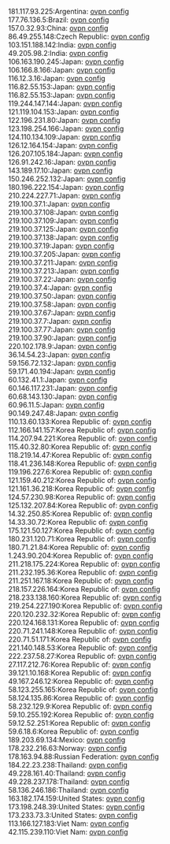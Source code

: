 181.117.93.225:Argentina: [ovpn config](vpn/181_117_93_225.ovpn)  
177.76.136.5:Brazil: [ovpn config](vpn/177_76_136_5.ovpn)  
157.0.32.93:China: [ovpn config](vpn/157_0_32_93.ovpn)  
86.49.255.148:Czech Republic: [ovpn config](vpn/86_49_255_148.ovpn)  
103.151.188.142:India: [ovpn config](vpn/103_151_188_142.ovpn)  
49.205.98.2:India: [ovpn config](vpn/49_205_98_2.ovpn)  
106.163.190.245:Japan: [ovpn config](vpn/106_163_190_245.ovpn)  
106.166.8.166:Japan: [ovpn config](vpn/106_166_8_166.ovpn)  
116.12.3.16:Japan: [ovpn config](vpn/116_12_3_16.ovpn)  
116.82.55.153:Japan: [ovpn config](vpn/116_82_55_153.ovpn)  
116.82.55.153:Japan: [ovpn config](vpn/116_82_55_153.ovpn)  
119.244.147.144:Japan: [ovpn config](vpn/119_244_147_144.ovpn)  
121.119.104.153:Japan: [ovpn config](vpn/121_119_104_153.ovpn)  
122.196.231.80:Japan: [ovpn config](vpn/122_196_231_80.ovpn)  
123.198.254.166:Japan: [ovpn config](vpn/123_198_254_166.ovpn)  
124.110.134.109:Japan: [ovpn config](vpn/124_110_134_109.ovpn)  
126.12.164.154:Japan: [ovpn config](vpn/126_12_164_154.ovpn)  
126.207.105.184:Japan: [ovpn config](vpn/126_207_105_184.ovpn)  
126.91.242.16:Japan: [ovpn config](vpn/126_91_242_16.ovpn)  
143.189.17.10:Japan: [ovpn config](vpn/143_189_17_10.ovpn)  
150.246.252.132:Japan: [ovpn config](vpn/150_246_252_132.ovpn)  
180.196.222.154:Japan: [ovpn config](vpn/180_196_222_154.ovpn)  
210.224.227.71:Japan: [ovpn config](vpn/210_224_227_71.ovpn)  
219.100.37.1:Japan: [ovpn config](vpn/219_100_37_1.ovpn)  
219.100.37.108:Japan: [ovpn config](vpn/219_100_37_108.ovpn)  
219.100.37.109:Japan: [ovpn config](vpn/219_100_37_109.ovpn)  
219.100.37.125:Japan: [ovpn config](vpn/219_100_37_125.ovpn)  
219.100.37.138:Japan: [ovpn config](vpn/219_100_37_138.ovpn)  
219.100.37.19:Japan: [ovpn config](vpn/219_100_37_19.ovpn)  
219.100.37.205:Japan: [ovpn config](vpn/219_100_37_205.ovpn)  
219.100.37.211:Japan: [ovpn config](vpn/219_100_37_211.ovpn)  
219.100.37.213:Japan: [ovpn config](vpn/219_100_37_213.ovpn)  
219.100.37.22:Japan: [ovpn config](vpn/219_100_37_22.ovpn)  
219.100.37.4:Japan: [ovpn config](vpn/219_100_37_4.ovpn)  
219.100.37.50:Japan: [ovpn config](vpn/219_100_37_50.ovpn)  
219.100.37.58:Japan: [ovpn config](vpn/219_100_37_58.ovpn)  
219.100.37.67:Japan: [ovpn config](vpn/219_100_37_67.ovpn)  
219.100.37.7:Japan: [ovpn config](vpn/219_100_37_7.ovpn)  
219.100.37.77:Japan: [ovpn config](vpn/219_100_37_77.ovpn)  
219.100.37.90:Japan: [ovpn config](vpn/219_100_37_90.ovpn)  
220.102.178.9:Japan: [ovpn config](vpn/220_102_178_9.ovpn)  
36.14.54.23:Japan: [ovpn config](vpn/36_14_54_23.ovpn)  
59.156.72.132:Japan: [ovpn config](vpn/59_156_72_132.ovpn)  
59.171.40.194:Japan: [ovpn config](vpn/59_171_40_194.ovpn)  
60.132.41.1:Japan: [ovpn config](vpn/60_132_41_1.ovpn)  
60.146.117.231:Japan: [ovpn config](vpn/60_146_117_231.ovpn)  
60.68.143.130:Japan: [ovpn config](vpn/60_68_143_130.ovpn)  
60.96.11.5:Japan: [ovpn config](vpn/60_96_11_5.ovpn)  
90.149.247.48:Japan: [ovpn config](vpn/90_149_247_48.ovpn)  
110.13.60.133:Korea Republic of: [ovpn config](vpn/110_13_60_133.ovpn)  
112.166.141.157:Korea Republic of: [ovpn config](vpn/112_166_141_157.ovpn)  
114.207.94.221:Korea Republic of: [ovpn config](vpn/114_207_94_221.ovpn)  
115.40.32.80:Korea Republic of: [ovpn config](vpn/115_40_32_80.ovpn)  
118.219.14.47:Korea Republic of: [ovpn config](vpn/118_219_14_47.ovpn)  
118.41.236.148:Korea Republic of: [ovpn config](vpn/118_41_236_148.ovpn)  
119.196.227.6:Korea Republic of: [ovpn config](vpn/119_196_227_6.ovpn)  
121.159.40.212:Korea Republic of: [ovpn config](vpn/121_159_40_212.ovpn)  
121.161.36.218:Korea Republic of: [ovpn config](vpn/121_161_36_218.ovpn)  
124.57.230.98:Korea Republic of: [ovpn config](vpn/124_57_230_98.ovpn)  
125.132.207.84:Korea Republic of: [ovpn config](vpn/125_132_207_84.ovpn)  
14.32.250.85:Korea Republic of: [ovpn config](vpn/14_32_250_85.ovpn)  
14.33.30.72:Korea Republic of: [ovpn config](vpn/14_33_30_72.ovpn)  
175.121.50.127:Korea Republic of: [ovpn config](vpn/175_121_50_127.ovpn)  
180.231.120.71:Korea Republic of: [ovpn config](vpn/180_231_120_71.ovpn)  
180.71.21.84:Korea Republic of: [ovpn config](vpn/180_71_21_84.ovpn)  
1.243.90.204:Korea Republic of: [ovpn config](vpn/1_243_90_204.ovpn)  
211.218.175.224:Korea Republic of: [ovpn config](vpn/211_218_175_224.ovpn)  
211.232.195.36:Korea Republic of: [ovpn config](vpn/211_232_195_36.ovpn)  
211.251.167.18:Korea Republic of: [ovpn config](vpn/211_251_167_18.ovpn)  
218.157.226.164:Korea Republic of: [ovpn config](vpn/218_157_226_164.ovpn)  
218.233.138.160:Korea Republic of: [ovpn config](vpn/218_233_138_160.ovpn)  
219.254.227.190:Korea Republic of: [ovpn config](vpn/219_254_227_190.ovpn)  
220.120.232.32:Korea Republic of: [ovpn config](vpn/220_120_232_32.ovpn)  
220.124.168.131:Korea Republic of: [ovpn config](vpn/220_124_168_131.ovpn)  
220.71.241.148:Korea Republic of: [ovpn config](vpn/220_71_241_148.ovpn)  
220.71.51.171:Korea Republic of: [ovpn config](vpn/220_71_51_171.ovpn)  
221.140.148.53:Korea Republic of: [ovpn config](vpn/221_140_148_53.ovpn)  
222.237.58.27:Korea Republic of: [ovpn config](vpn/222_237_58_27.ovpn)  
27.117.212.76:Korea Republic of: [ovpn config](vpn/27_117_212_76.ovpn)  
39.121.10.168:Korea Republic of: [ovpn config](vpn/39_121_10_168.ovpn)  
49.167.246.12:Korea Republic of: [ovpn config](vpn/49_167_246_12.ovpn)  
58.123.255.165:Korea Republic of: [ovpn config](vpn/58_123_255_165.ovpn)  
58.124.135.86:Korea Republic of: [ovpn config](vpn/58_124_135_86.ovpn)  
58.232.129.9:Korea Republic of: [ovpn config](vpn/58_232_129_9.ovpn)  
59.10.255.192:Korea Republic of: [ovpn config](vpn/59_10_255_192.ovpn)  
59.12.52.251:Korea Republic of: [ovpn config](vpn/59_12_52_251.ovpn)  
59.6.18.6:Korea Republic of: [ovpn config](vpn/59_6_18_6.ovpn)  
189.203.69.134:Mexico: [ovpn config](vpn/189_203_69_134.ovpn)  
178.232.216.63:Norway: [ovpn config](vpn/178_232_216_63.ovpn)  
178.163.94.88:Russian Federation: [ovpn config](vpn/178_163_94_88.ovpn)  
184.22.23.238:Thailand: [ovpn config](vpn/184_22_23_238.ovpn)  
49.228.161.40:Thailand: [ovpn config](vpn/49_228_161_40.ovpn)  
49.228.237.178:Thailand: [ovpn config](vpn/49_228_237_178.ovpn)  
58.136.246.186:Thailand: [ovpn config](vpn/58_136_246_186.ovpn)  
163.182.174.159:United States: [ovpn config](vpn/163_182_174_159.ovpn)  
173.198.248.39:United States: [ovpn config](vpn/173_198_248_39.ovpn)  
173.233.73.3:United States: [ovpn config](vpn/173_233_73_3.ovpn)  
113.166.127.183:Viet Nam: [ovpn config](vpn/113_166_127_183.ovpn)  
42.115.239.110:Viet Nam: [ovpn config](vpn/42_115_239_110.ovpn)  
